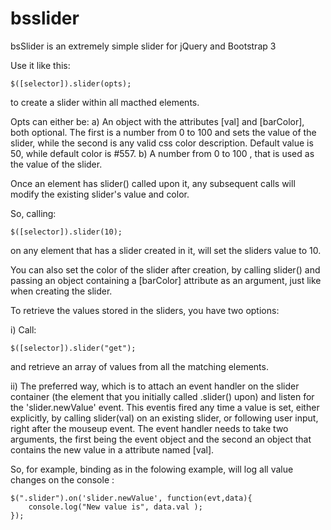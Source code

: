 bsslider
========

bsSlider is an extremely simple slider for jQuery and Bootstrap 3


Use it like this:

    $([selector]).slider(opts);

to create a slider within all macthed elements.

Opts can either be:
a) An object with the attributes [val] and [barColor], both optional. 
The first is a number from 0 to 100 and sets the value of the slider, 
while the second is any valid css color description. Default value is 50, 
while default color is #557. 
b) A number from 0 to 100 , that is used as the value of the slider.


Once an element has slider() called upon it, any subsequent calls will modify 
the existing slider's value and color.

So, calling:

    $([selector]).slider(10);

on any element that has a slider created in it, 
will set the sliders value to 10.

You can also set the color of the slider after creation, by calling slider() and 
passing an object containing a [barColor] attribute as an argument, just like 
when creating the slider.



To retrieve the values stored in the sliders, you have two options:

i) Call:

    $([selector]).slider("get");

and retrieve an array of values from all the matching elements.

ii) The preferred way, which is to attach an event handler on the slider 
container (the element that you initially called .slider() upon) and listen for 
the 'slider.newValue' event. This eventis fired any time a value is set, either
explicitly, by calling slider(val) on an existing slider, or following user 
input, right after the mouseup event. The event handler needs to take two 
arguments, the first being the event object and the second an object that 
contains the new value in a attribute named [val].

So, for example, binding as in the folowing example, will log all value changes 
on the console :

    $(".slider").on('slider.newValue', function(evt,data){
        console.log("New value is", data.val );
    });





